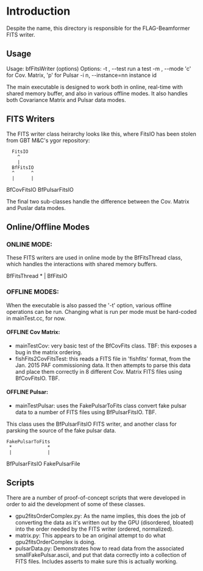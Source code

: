 # Introduction

Despite the name, this directory is responsible for the FLAG-Beamformer FITS writer. 

## Usage

Usage: bfFitsWriter (options)
Options:
  -t , --test          run a test
  -m , --mode          'c' for Cov. Matrix, 'p' for Pulsar
  -i n, --instance=nn  instance id

The main executable is designed to work both in online, real-time with shared memory buffer, and also in various offline modes.  It also handles both Covariance Matrix and Pulsar data modes.

## FITS Writers

The FITS writer class heirarchy looks like this, where FitsIO has been stolen from GBT M&C's ygor repository:

      FitsIO
        ^
        |
      BfFitsIO
      ^      ^
      |      |
BfCovFitsIO BfPulsarFitsIO

The final two sub-classes handle the difference between the Cov. Matrix and Puslar data modes. 

## Online/Offline Modes

### ONLINE MODE:

These FITS writers are used in online mode by the BfFitsThread class, which handles the interactions with shared memory buffers.

BfFitsThread
   *
   |
BfFitsIO

### OFFLINE MODES:

When the executable is also passed the '-t' option, various offline operations can be run.  Changing what is run per mode must be hard-coded in mainTest.cc, for now.

#### OFFLINE Cov Matrix:

   * mainTestCov: very basic test of the BfCovFits class.  TBF: this exposes a bug in the matrix ordering.
   * fishFits2CovFitsTest: this reads a FITS file in 'fishfits' format, from the Jan. 2015 PAF commissioning data.  It then attempts to parse this data and place them correctly in 8 different Cov. Matrix FITS files using BfCovFitsIO.  TBF.

#### OFFLINE Pulsar:

   * mainTestPulsar: uses the FakePulsarToFits class convert fake pulsar data to a number of FITS files using BfPulsarFitsIO.  TBF.

This class uses the BfPulsarFitsIO FITS writer, and another class for parsking the source of the fake pulsar data.

    FakePulsarToFits
     *             *     
     |             |     
BfPulsarFitsIO    FakePulsarFile

## Scripts

There are a number of proof-of-concept scripts that were developed in order to aid the development of some of these classes.

   * gpu2fitsOrderComplex.py: As the name implies, this does the job of converting the data as it's written out by the GPU (disordered, bloated) into the order needed by the FITS writer (ordered, normalized).
   * matrix.py: This appears to be an original attempt to do what gpu2fitsOrderComplex is doing.
   * pulsarData.py: Demonstrates how to read data from the associated smallFakePulsar.ascii, and put that data correctly into a collection of FITS files.  Includes asserts to make sure this is actually working.

